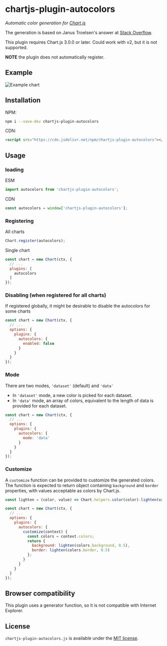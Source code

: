 # chartjs-plugin-autocolors

*Automatic color generation for [Chart.js](https://www.chartjs.org)*

The generation is based on Janus Troelsen's answer at [Stack Overflow](https://stackoverflow.com/a/13781114/10359775).

This plugin requires Chart.js 3.0.0 or later. Could work with v2, but it is not supported.

**NOTE** the plugin does not automatically register.

## Example

![Example chart](https://github.com/kurkle/chartjs-plugin-autocolors/raw/master/sample.png "Example chart")

## Installation

NPM:

```bash
npm i --save-dev chartjs-plugin-autocolors
```

CDN:

```html
<script src="https://cdn.jsdelivr.net/npm/chartjs-plugin-autocolors"></script>
```

## Usage

### loading

ESM

```js
import autocolors from 'chartjs-plugin-autocolors';
```

CDN

```js
const autocolors = window['chartjs-plugin-autocolors'];
```

### Registering

All charts

```js
Chart.register(autocolors);
```

Single chart

```js
const chart = new Chart(ctx, {
  // ...
  plugins: [
    autocolors
  ]
});
```

### Disabling (when registered for all charts)

If registered globally, it might be desirable to disable the autocolors for some charts

```js
const chart = new Chart(ctx, {
  // ...
  options: {
    plugins: {
      autocolors: {
        enabled: false
      }
    }
  }
});
```

### Mode

There are two modes, `'dataset'` (default) and `'data'`

- In `'dataset'` mode, a new color is picked for each dataset.
- In `'data'` mode, an array of colors, equivalent to the length of data is provided for each dataset.

```js
const chart = new Chart(ctx, {
  // ...
  options: {
    plugins: {
      autocolors: {
        mode: 'data'
      }
    }
  }
});
```

### Customize

A `customize` function can be provided to customize the generated colors.
The function is expected to return object containing `background` and `border` properties,
with values acceptable as colors by Chart.js.

```js
const lighten = (color, value) => Chart.helpers.color(color).lighten(value).rgbString();

const chart = new Chart(ctx, {
  // ...
  options: {
    plugins: {
      autocolors: {
        customize(context) {
          const colors = context.colors;
          return {
            background: lighten(colors.background, 0.5),
            border: lighten(colors.border, 0.5)
          };
        }
      }
    }
  }
});
```

## Browser compatibility

This plugin uses a generator function, so it is not compatible with Internet Explorer.

## License

`chartjs-plugin-autocolors.js` is available under the [MIT license](https://github.com/kurkle/chartjs-plugin-autocolors/blob/master/LICENSE).
